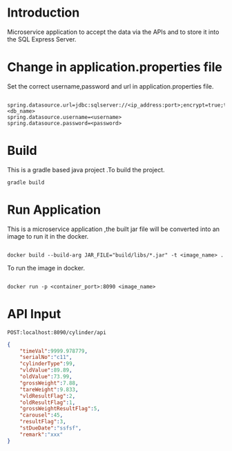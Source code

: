 # Introduction

Microservice application to accept the data via the APIs and to store it into the SQL Express Server.

# Change in application.properties file

Set the correct username,password and url in application.properties file.

```application.properties

spring.datasource.url=jdbc:sqlserver://<ip_address:port>;encrypt=true;trustServerCertificate=true;databaseName=<db_name>
spring.datasource.username=<username>
spring.datasource.password=<password>

```

# Build

This is a gradle based java project .To build the project. 

```terminal
gradle build
```

# Run Application 

This is a microservice application ,the built jar file will be converted into an image to run it in the docker.

```terminal

docker build --build-arg JAR_FILE="build/libs/*.jar" -t <image_name> .

```

To run the image in docker.

```terminal

docker run -p <container_port>:8090 <image_name>

```
# API Input

```URL
POST:localhost:8090/cylinder/api
```
```JSON
{
    "timeVal":9999.978779,
    "serialNo":"c11",
    "cylinderType":99,
    "vldValue":89.89,
    "oldValue":73.99,
    "grossWeight":7.88,
    "tareWeight":9.833,
    "vldResultFlag":2,
    "oldResultFlag":1,
    "grossWeightResultFlag":5,
    "carousel":45,
    "resultFlag":3,
    "stDueDate":"ssfsf",
    "remark":"xxx"
}
```



